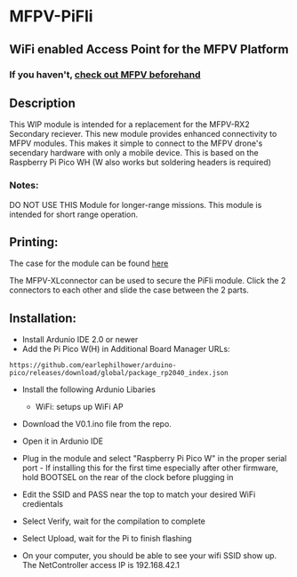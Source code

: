 # MFPV-PiFli 
## WiFi enabled Access Point for the MFPV Platform

### If you haven't, [check out MFPV beforehand](https://github.com/mikeymascatu/MFPV)

## Description

This WIP module is intended for a replacement for the MFPV-RX2 Secondary reciever. This new module provides enhanced connectivity to MFPV modules. This makes it simple to connect to the MFPV drone's secendary hardware with only a mobile device. This is based on the Raspberry Pi Pico WH (W also works but soldering headers is required)

### Notes:
DO NOT USE THIS Module for longer-range missions. This module is intended for short range operation.

## Printing:

The case for the module can be found [here](https://www.printables.com/model/653851-press-fit-raspberry-pi-pico-wh-case-fully-protects/files)

The MFPV-XLconnector can be used to secure the PiFli module. Click the 2 connectors to each other and slide the case between the 2 parts.

## Installation:

* Install Ardunio IDE 2.0 or newer
* Add the Pi Pico W(H) in Additional Board Manager URLs:

```
https://github.com/earlephilhower/arduino-pico/releases/download/global/package_rp2040_index.json

```

* Install the following Ardunio Libaries 
  - WiFi: setups up WiFi AP

* Download the V0.1.ino file from the repo.

* Open it in Ardunio IDE

* Plug in the module and select "Raspberry Pi Pico W" in the proper serial port
       - If installing this for the first time especially after other firmware, hold BOOTSEL on the rear of the clock before plugging in

* Edit the SSID and PASS near the top to match your desired WiFi credientals 

* Select Verify, wait for the compilation to complete 

* Select Upload, wait for the Pi to finish flashing

* On your computer, you should be able to see your wifi SSID show up. The NetController access IP is 192.168.42.1


